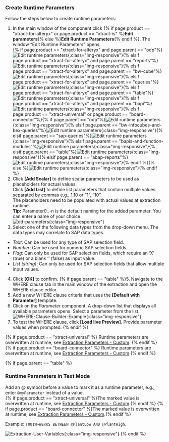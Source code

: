 
### Create Runtime Parameters 

Follow the steps below to create runtime parameters:

1. In the main window of the component click {% if page.product == "xtract-for-alteryx" or page.product == "xtract-is" %}**Edit parameters**{% else %}**Edit Runtime Parameters**{% endif %}. 
The window “Edit Runtime Parameters” opens.<br>
{% if page.product == "xtract-for-alteryx" and page.parent == "odp"%}![Edit runtime parameters](/img/content/xfa/odp-edit-runtime-params.png){:class="img-responsive"}{% elsif page.product == "xtract-for-alteryx" and page.parent == "reports"%}![Edit runtime parameters](/img/content/xfa/report-edit-runtime-params.png){:class="img-responsive"}{% elsif page.product == "xtract-for-alteryx" and page.parent == "bw-cube"%}![Edit runtime parameters](/img/content/xfa/cube-edit-runtime-params.png){:class="img-responsive"}{% elsif page.product == "xtract-for-alteryx" and page.parent == "queries"%}![Edit runtime parameters](/img/content/xfa/query-edit-runtime-params.png){:class="img-responsive"}{% elsif page.product == "xtract-for-alteryx" and page.parent == "table"%}![Edit runtime parameters](/img/content/xfa/table-edit-runtime-params.png){:class="img-responsive"}{% elsif page.product == "xtract-for-alteryx" and page.parent == "bapi"%}![Edit runtime parameters](/img/content/xfa/BAPI-Edit-Parameters.png){:class="img-responsive"}{% elsif page.product == "xtract-universal" or page.product == "board-connector"%}{% if page.parent == "odp"%}![Edit runtime parameters](/img/content/xu/odp-edit-runtime-params.png){:class="img-responsive"}{% elsif page.parent == "bw-infocubes-and-bex-queries"%}![Edit runtime parameters](/img/content/xu/cube-edit-runtime-params.png){:class="img-responsive"}{% elsif page.parent == "sap-queries"%}![Edit runtime parameters](/img/content/xu/queries-edit-runtime-params.png){:class="img-responsive"}{% elsif page.parent == "bapis-and-function-modules"%}![Edit runtime parameters](/img/content/xu/bapi-edit-runtime-params.png){:class="img-responsive"}{% elsif page.parent == "table"%}![Edit runtime parameters](/img/content/open-edit-runtime-parameters.png){:class="img-responsive"}{% elsif page.parent == "abap-reports"%}![Edit runtime parameters](/img/content/xu/report-edit-runtime-params.png){:class="img-responsive"}{% endif %}{% else %}![Edit runtime parameters](/img/content/xis/odp-edit-runtime-params.png){:class="img-responsive"}{% endif %}
2. Click **[Add Scalar]** to define scalar parameters to be used as placeholders for actual values.<br>
Click **[Add List]** to define list parameters that contain multiple values separated by commas e.g., 1,10 or “1”, “10”. <br>
The placeholders need to be populated with actual values at extraction runtime.<br>
**Tip:** Parameter0..-n is the default naming for the added parameter. You can enter a name of your choice.<br>
![dd-parameters](/img/content/edit-runtime-parameters-list.png){:class="img-responsive"}
3. Select one of the following data types from the drop-down menu.
The data types may correlate to SAP data types.
- *Text*: Can be used for any type of SAP selection field.
- *Number*: Can be used for numeric SAP selection fields.
- *Flag*: Can only be used for SAP selection fields, which require an ‘X’ (true) or a blank ‘‘ (false) as input value.
- *List (string)*: Can only be used for SAP selection fields that allow multiple input values.
4. Click **[OK]** to confirm.
{% if page.parent == "table" %}5. Navigate to the WHERE clause tab in the main window of the extraction and open the WHERE clause editor.
6. Add a new WHERE clause criteria that uses the **[Default with Parameter]** template.
7. Click on the *Parameter* component. A drop-down list that displays all available parameters opens. 
Select a parameter from the list.<br>
![WHERE-Clause-Builder-Example](/img/content/where-clause-param.png){:class="img-responsive"}
8. To test the WHERE clause, click **[Load live Preview]**. Provide parameter values when prompted.
{% endif %}


{% if page.product == "xtract-universal" %}
Runtime parameters are overwritten at runtime, see [Extraction Parameters - Custom](../execute-and-automate-extractions/extraction-parameters#custom).
{% endif %}
{% if page.product == "board-connector" %}
Runtime parameters are overwritten at runtime, see [Extraction Parameters - Custom](../advanced-techniques/extraction-parameters#custom)
{% endif %}

{% if page.parent == "table" %}
### Runtime Parameters in Text Mode

Add an @ symbol before a value to mark it as a runtime parameter, e.g., enter `@myParameter` instead of a value.<br>
{% if page.product == "xtract-universal" %}The marked value is overwritten at runtime, see [Extraction Parameters - Custom](../execute-and-automate-extractions/extraction-parameters#custom).{% endif %}
{% if page.product == "board-connector" %}The marked value is overwritten at runtime, see [Extraction Parameters - Custom](../advanced-techniques/extraction-parameters#custom).{% endif %}

Example: `T001W~WERKS BETWEEN @PlantLow AND @PlantHigh`.

![Extraction-User-Variables](/img/content/Extraction-User-Variables.png){:class="img-responsive"}
{% endif %}